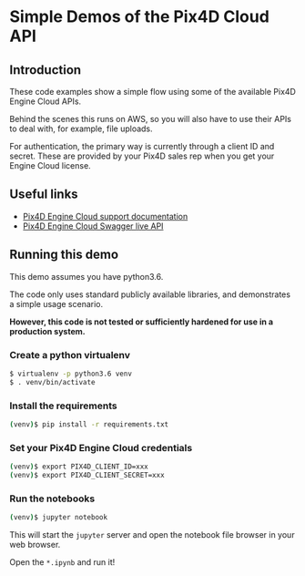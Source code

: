 # Simple Demos of the Pix4D Cloud API

## Introduction

These code examples show a simple flow using some of the available Pix4D Engine Cloud APIs.

Behind the scenes this runs on AWS, so you will also have to use their APIs to deal with,
for example, file uploads.

For authentication, the primary way is currently through a client ID and secret. These are provided
by your Pix4D sales rep when you get your Engine Cloud license.

## Useful links

* [Pix4D Engine Cloud support documentation](https://support.pix4d.com/hc/en-us/sections/360003825371-Pix4Dengine-Cloud-API#authentication)
* [Pix4D Engine Cloud Swagger live API](http://cloud.pix4d.com/api/doc/)

## Running this demo

This demo assumes you have python3.6.

The code only uses standard publicly available libraries, and demonstrates a simple usage scenario.

**However, this code is not tested or sufficiently hardened for use in a production system.**

### Create a python virtualenv

```bash
$ virtualenv -p python3.6 venv
$ . venv/bin/activate
```

### Install the requirements

```bash
(venv)$ pip install -r requirements.txt
```

### Set your Pix4D Engine Cloud credentials

```bash
(venv)$ export PIX4D_CLIENT_ID=xxx
(venv)$ export PIX4D_CLIENT_SECRET=xxx
```

### Run the notebooks

```bash
(venv)$ jupyter notebook
```

This will start the `jupyter` server and open the notebook file browser in your web browser.

Open the `*.ipynb` and run it! 